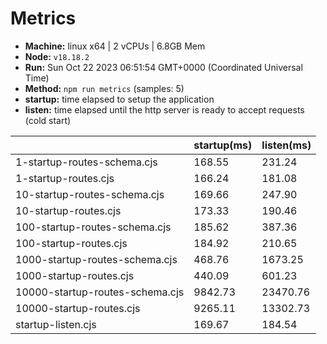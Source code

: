 # Metrics
* __Machine:__ linux x64 | 2 vCPUs | 6.8GB Mem
* __Node:__ `v18.18.2`
* __Run:__ Sun Oct 22 2023 06:51:54 GMT+0000 (Coordinated Universal Time)
* __Method:__ `npm run metrics` (samples: 5)
* __startup:__ time elapsed to setup the application
* __listen:__ time elapsed until the http server is ready to accept requests (cold start)

| | startup(ms) | listen(ms) |
|-| -       | -      |
| 1-startup-routes-schema.cjs | 168.55 | 231.24 |
| 1-startup-routes.cjs | 166.24 | 181.08 |
| 10-startup-routes-schema.cjs | 169.66 | 247.90 |
| 10-startup-routes.cjs | 173.33 | 190.46 |
| 100-startup-routes-schema.cjs | 185.62 | 387.36 |
| 100-startup-routes.cjs | 184.92 | 210.65 |
| 1000-startup-routes-schema.cjs | 468.76 | 1673.25 |
| 1000-startup-routes.cjs | 440.09 | 601.23 |
| 10000-startup-routes-schema.cjs | 9842.73 | 23470.76 |
| 10000-startup-routes.cjs | 9265.11 | 13302.73 |
| startup-listen.cjs | 169.67 | 184.54 |
